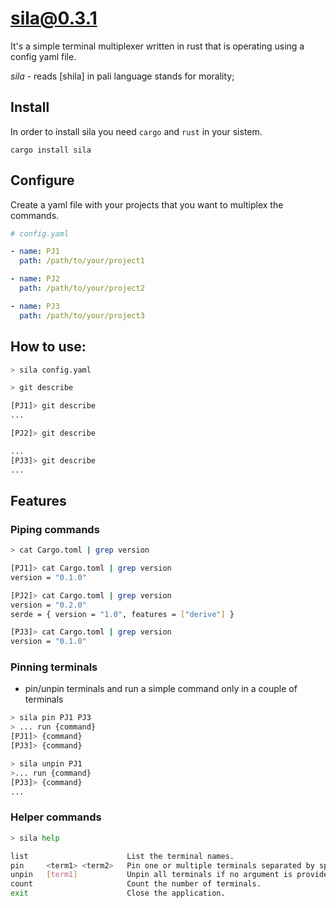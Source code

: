 # sila@0.3.1

It's a simple terminal multiplexer written in rust that is operating using a config yaml file.

_sila_ - reads [shila] in pali language stands for morality;

## Install

In order to install sila you need `cargo` and `rust` in your sistem.

```
cargo install sila
```

## Configure

Create a yaml file with your projects that you want to multiplex the commands.

```yaml
# config.yaml

- name: PJ1
  path: /path/to/your/project1

- name: PJ2
  path: /path/to/your/project2

- name: PJ3
  path: /path/to/your/project3
```

## How to use:

```bash
> sila config.yaml

> git describe

[PJ1]> git describe
...

[PJ2]> git describe

...
[PJ3]> git describe
...
```

## Features

### Piping commands

```bash
> cat Cargo.toml | grep version

[PJ1]> cat Cargo.toml | grep version
version = "0.1.0"

[PJ2]> cat Cargo.toml | grep version
version = "0.2.0"
serde = { version = "1.0", features = ["derive"] }

[PJ3]> cat Cargo.toml | grep version
version = "0.1.0"
```

### Pinning terminals

- pin/unpin terminals and run a simple command only in a couple of terminals

```bash
> sila pin PJ1 PJ3
> ... run {command}
[PJ1]> {command}
[PJ3]> {command}

> sila unpin PJ1
>... run {command}
[PJ3]> {command}
...
```

### Helper commands

```bash
> sila help

list                      List the terminal names.
pin     <term1> <term2>   Pin one or multiple terminals separated by space. Following commands will be run on top of pinned ones.
unpin   [term1]           Unpin all terminals if no argument is provided or the specific ones.
count                     Count the number of terminals.
exit                      Close the application.
```
